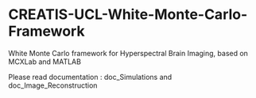 # CREATIS-UCL-White-Monte-Carlo-Framework
White Monte Carlo framework for Hyperspectral Brain Imaging, based on MCXLab and MATLAB 

Please read documentation : doc_Simulations and doc_Image_Reconstruction

